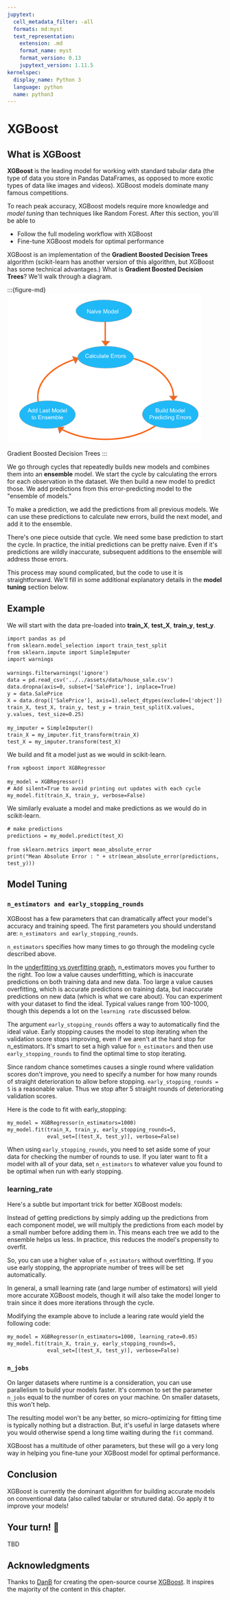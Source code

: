 ```yaml
---
jupytext:
  cell_metadata_filter: -all
  formats: md:myst
  text_representation:
    extension: .md
    format_name: myst
    format_version: 0.13
    jupytext_version: 1.11.5
kernelspec:
  display_name: Python 3
  language: python
  name: python3
---
```


# XGBoost

## What is XGBoost

**XGBoost** is the leading model for working with standard tabular data (the type of data you store in Pandas DataFrames, as opposed to more exotic types of data like images and videos). XGBoost models dominate many famous competitions. 

To reach peak accuracy, XGBoost models require more knowledge and  _model tuning_ than techniques like Random Forest. After this section, you'ill be able to 
- Follow the full modeling workflow with XGBoost 
- Fine-tune XGBoost models for optimal performance


XGBoost is an implementation of the **Gradient Boosted Decision Trees** algorithm (scikit-learn has another version of this algorithm, but XGBoost has some technical advantages.)  What is **Gradient Boosted Decision Trees**?  We'll walk through a diagram.

:::{figure-md}
<img src="../../../images/ml-advanced/xgboost/Gradient_boosted_decision_trees.png" width="90%" class="bg-white mb-1">

Gradient Boosted Decision Trees
:::

We go through cycles that repeatedly builds new models and combines them into an **ensemble** model.  We start the cycle by calculating the errors for each observation in the dataset.  We then build a new model to predict those.  We add predictions from this error-predicting model to the "ensemble of models."  

To make a prediction, we add the predictions from all previous models.  We can use these predictions to calculate new errors, build the next model, and add it to the ensemble.

There's one piece outside that cycle.  We need some base prediction to start the cycle. In practice, the initial predictions can be pretty naive. Even if it's predictions are wildly inaccurate, subsequent additions to the ensemble will address those errors.

This process may sound complicated, but the code to use it is straightforward. We'll fill in some additional explanatory details in the **model tuning** section below.

## Example

We will start with the data pre-loaded into **train_X**, **test_X**, **train_y**, **test_y**.

```{code-cell}
import pandas as pd
from sklearn.model_selection import train_test_split
from sklearn.impute import SimpleImputer
import warnings

warnings.filterwarnings('ignore')
data = pd.read_csv('../../assets/data/house_sale.csv')
data.dropna(axis=0, subset=['SalePrice'], inplace=True)
y = data.SalePrice
X = data.drop(['SalePrice'], axis=1).select_dtypes(exclude=['object'])
train_X, test_X, train_y, test_y = train_test_split(X.values, y.values, test_size=0.25)

my_imputer = SimpleImputer()
train_X = my_imputer.fit_transform(train_X)
test_X = my_imputer.transform(test_X)
```

We build and fit a model just as we would in scikit-learn.

```{code-cell}
from xgboost import XGBRegressor

my_model = XGBRegressor()
# Add silent=True to avoid printing out updates with each cycle
my_model.fit(train_X, train_y, verbose=False)
```

We similarly evaluate a model and make predictions as we would do in scikit-learn.

```{code-cell}
# make predictions
predictions = my_model.predict(test_X)

from sklearn.metrics import mean_absolute_error
print("Mean Absolute Error : " + str(mean_absolute_error(predictions, test_y)))
```

## Model Tuning

### `n_estimators and early_stopping_rounds`

XGBoost has a few parameters that can dramatically affect your model's accuracy and training speed.  The first parameters you should understand are: `n_estimators and early_stopping_rounds`.

`n_estimators` specifies how many times to go through the modeling cycle described above.  

In the [underfitting vs overfitting graph](http://i.imgur.com/2q85n9s.png), n_estimators moves you further to the right.  Too low a value causes underfitting, which is inaccurate predictions on both training data and new data. Too large a value causes overfitting, which is accurate predictions on training data, but inaccurate predictions on new data (which is what we care about). You can experiment with your dataset to find the ideal.  Typical values range from 100-1000, though this depends a lot on the `learning rate` discussed below.

The argument `early_stopping_rounds` offers a way to automatically find the ideal value. Early stopping causes the model to stop iterating when the validation score stops improving, even if we aren't at the hard stop for n_estimators.  It's smart to set a high value for `n_estimators` and then use `early_stopping_rounds` to find the optimal time to stop iterating.

Since random chance sometimes causes a single round where validation scores don't improve, you need to specify a number for how many rounds of straight deterioration to allow before stopping.  `early_stopping_rounds = 5` is a reasonable value.  Thus we stop after 5 straight rounds of deteriorating validation scores.

Here is the code to fit with early_stopping:

```{code-cell}
my_model = XGBRegressor(n_estimators=1000)
my_model.fit(train_X, train_y, early_stopping_rounds=5, 
             eval_set=[(test_X, test_y)], verbose=False)
```

When using `early_stopping_rounds`, you need to set aside some of your data for checking the number of rounds to use.  If you later want to fit a model with all of your data, set `n_estimators` to whatever value you found to be optimal when run with early stopping.

### learning_rate
Here's a subtle but important trick for better XGBoost models:

Instead of getting predictions by simply adding up the predictions from each component model, we will multiply the predictions from each model by a small number before adding them in.  This means each tree we add to the ensemble helps us less.  In practice, this reduces the model's propensity to overfit.

So, you can use a higher value of `n_estimators` without overfitting.  If you use early stopping, the appropriate number of trees will be set automatically.

In general, a small learning rate (and large number of estimators) will yield more accurate XGBoost models, though it will also take the model longer to train since it does more iterations through the cycle.

Modifying the example above to include a learing rate would yield the following code:

```{code-cell}
my_model = XGBRegressor(n_estimators=1000, learning_rate=0.05)
my_model.fit(train_X, train_y, early_stopping_rounds=5, 
             eval_set=[(test_X, test_y)], verbose=False)
```

### `n_jobs`
On larger datasets where runtime is a consideration, you can use parallelism to build your models faster.  It's common to set the parameter `n_jobs` equal to the number of cores on your machine.  On smaller datasets, this won't help. 

The resulting model won't be any better, so micro-optimizing for fitting time is typically nothing but a distraction. But, it's useful in large datasets where you would otherwise spend a long time waiting during the `fit` command.

XGBoost has a multitude of other parameters, but these will go a very long way in helping you fine-tune your XGBoost model for optimal performance.

## Conclusion
XGBoost is currently the dominant algorithm for building accurate models on conventional data (also called tabular or strutured data).  Go apply it to improve your models!

## Your turn! 🚀

TBD

## Acknowledgments

Thanks to [DanB](https://www.kaggle.com/dansbecker) for creating the open-source course [XGBoost](https://www.kaggle.com/code/dansbecker/xgboost/input?select=train.csv). It inspires the majority of the content in this chapter.